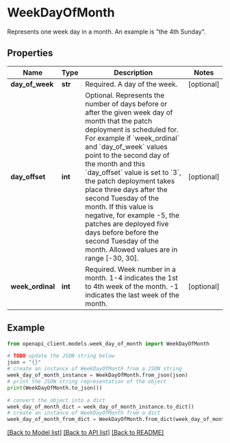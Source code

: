 # WeekDayOfMonth

Represents one week day in a month. An example is \"the 4th Sunday\".

## Properties

Name | Type | Description | Notes
------------ | ------------- | ------------- | -------------
**day_of_week** | **str** | Required. A day of the week. | [optional] 
**day_offset** | **int** | Optional. Represents the number of days before or after the given week day of month that the patch deployment is scheduled for. For example if &#x60;week_ordinal&#x60; and &#x60;day_of_week&#x60; values point to the second day of the month and this &#x60;day_offset&#x60; value is set to &#x60;3&#x60;, the patch deployment takes place three days after the second Tuesday of the month. If this value is negative, for example -5, the patches are deployed five days before before the second Tuesday of the month. Allowed values are in range [-30, 30]. | [optional] 
**week_ordinal** | **int** | Required. Week number in a month. 1-4 indicates the 1st to 4th week of the month. -1 indicates the last week of the month. | [optional] 

## Example

```python
from openapi_client.models.week_day_of_month import WeekDayOfMonth

# TODO update the JSON string below
json = "{}"
# create an instance of WeekDayOfMonth from a JSON string
week_day_of_month_instance = WeekDayOfMonth.from_json(json)
# print the JSON string representation of the object
print(WeekDayOfMonth.to_json())

# convert the object into a dict
week_day_of_month_dict = week_day_of_month_instance.to_dict()
# create an instance of WeekDayOfMonth from a dict
week_day_of_month_from_dict = WeekDayOfMonth.from_dict(week_day_of_month_dict)
```
[[Back to Model list]](../README.md#documentation-for-models) [[Back to API list]](../README.md#documentation-for-api-endpoints) [[Back to README]](../README.md)


